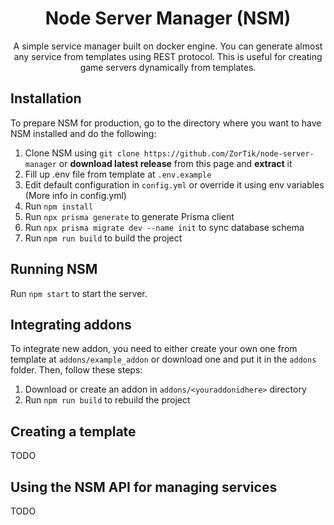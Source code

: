 <div align="center">

# Node Server Manager (NSM)
A simple service manager built on docker engine. You can generate almost any service from templates using REST protocol. This is useful for creating game servers dynamically from templates.
</div>

## Installation
To prepare NSM for production, go to the directory where you want to have NSM installed and do the following:
1. Clone NSM using `git clone https://github.com/ZorTik/node-server-manager` or **download latest release** from this page and **extract** it
2. Fill up .env file from template at `.env.example`
3. Edit default configuration in `config.yml` or override it using env variables (More info in config.yml)
4. Run `npm install`
5. Run `npx prisma generate` to generate Prisma client
6. Run `npx prisma migrate dev --name init` to sync database schema
7. Run `npm run build` to build the project

## Running NSM
Run `npm start` to start the server.

## Integrating addons
To integrate new addon, you need to either create your own one from template at `addons/example_addon` or download one and put it in the `addons` folder.
Then, follow these steps:
1. Download or create an addon in `addons/<youraddonidhere>` directory
2. Run `npm run build` to rebuild the project

## Creating a template
TODO
## Using the NSM API for managing services
TODO